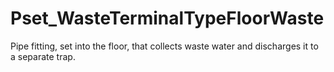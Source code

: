 # Pset_WasteTerminalTypeFloorWaste

Pipe fitting, set into the floor, that collects waste water and discharges it to a separate trap.<!-- end of definition -->
